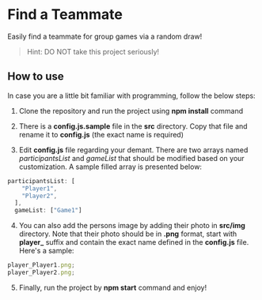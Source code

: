 # Find a Teammate

Easily find a teammate for group games via a random draw!

> Hint: DO NOT take this project seriously!

## How to use

In case you are a little bit familiar with programming, follow the below steps:

1. Clone the repository and run the project using **npm install** command

2. There is a **config.js.sample** file in the **src** directory. Copy that file and rename it to **config.js** (the exact name is required)

3. Edit **config.js** file regarding your demant. There are two arrays named _participantsList_ and _gameList_ that should be modified based on your customization. A sample filled array is presented below:

```javascript
participantsList: [
    "Player1",
    "Player2",
  ],
  gameList: ["Game1"]
```

4. You can also add the persons image by adding their photo in **src/img** directory. Note that their photo should be in **.png** format, start with **player\_** suffix and contain the exact name defined in the **config.js** file. Here's a sample:

```javascript
player_Player1.png;
player_Player2.png;
```

5. Finally, run the project by **npm start** command and enjoy!
